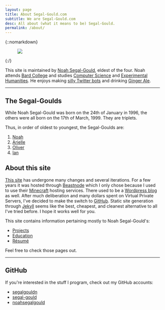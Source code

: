 ```yaml
---
layout: page
title: About Segal-Gould.com
subtitle: We are Segal-Gould.com
desc: All about (what it means to be) Segal-Gould.
permalink: /about/
---
```


<div class="pretty-links">

{::nomarkdown} 
<figure class="site-profile">
    <img src="{{ site.baseurl }}/assets/img/profile.png">
</figure>
{:/}

This site is maintained by [Noah Segal-Gould](https://www.facebook.com/noah.segalgould), 
eldest of the four. Noah attends [Bard College](http://www.bard.edu/) and studies 
[Computer Science](http://cs.bard.edu/) and [Experimental Humanities](http://eh.bard.edu/about/). 
He enjoys making [silly Twitter bots](https://twitter.com/NoahSegalGould/lists/noah-s-bots) 
and drinking [Ginger Ale](https://en.wikipedia.org/wiki/Ginger_ale).

---

## The Segal-Goulds

While Noah Segal-Gould was born on the 24th of January in 1996,
the others were all born on the 17th of March, 1999. They are triplets.

Thus, in order of oldest to youngest, the Segal-Goulds are:

1. [Noah](https://www.facebook.com/noah.segalgould)
2. [Arielle](https://www.facebook.com/ari.segalgould)
3. [Oliver](https://www.facebook.com/oliver.segalgould)
4. [Ian](https://www.facebook.com/ian.segalgould)

## About this site

[This site](http://segal-gould.com) has undergone many changes and several iterations.
For a few years it was hosted through [Beastnode](https://www.beastnode.com/) which
I only chose because I used to use their [Minecraft](https://minecraft.net/en/) hosting
services. There used to be a [Wordpress blog](https://wordpress.org/) as well. After much
deliberation and many dollars spent on Virtual Private Servers, I've decided to make the
switch to [GitHub](https://github.com/). Static site generation through [Jekyll](https://github.com/jekyll/jekyll)
seems like the best, cheapest, and cleanest alternative to all I've tried before.
I hope it works well for you.

This site contains information pertaining mostly to Noah Segal-Gould's:

- [Projects](http://segal-gould.com/projects/)
- [Education](http://segal-gould.com/education/)
- [R&eacute;sum&eacute;](segal-gould.com/resume/)

Feel free to check those pages out.

---

## GitHub

If you're interested in the stuff I program, check out my GitHub accounts:

- [segalgouldn](https://github.com/segalgouldn)
- [segal-gould](https://github.com/segal-gould)
- [noahsegalgould](https://github.com/noahsegalgould)

</div>

